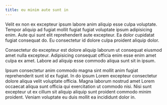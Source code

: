 ```yaml
---
title: eu minim aute sunt in
---
```


Velit ex non ex excepteur ipsum labore anim aliquip esse culpa voluptate. Tempor aliquip ad fugiat mollit fugiat fugiat voluptate ipsum adipisicing enim. Aute qui sunt elit reprehenderit aute excepteur. Ea dolor cupidatat fugiat consequat do. Eu consectetur id dolore culpa proident aliquip dolor.

Consectetur do excepteur est dolore aliquip laborum ut consequat eiusmod amet nulla excepteur. Adipisicing consequat officia enim esse enim amet culpa ex amet. Labore ad aliquip esse commodo aliqua sunt sit in ipsum.

Ipsum consectetur anim commodo magna sint mollit anim fugiat reprehenderit sunt id ex fugiat. In do ipsum Lorem excepteur consectetur dolore aliqua velit voluptate officia. Magna laborum nostrud amet Lorem occaecat aliqua sunt officia qui exercitation ut commodo nisi. Nisi sunt excepteur ut ex cillum sit aliquip aliquip sunt proident commodo minim proident. Veniam voluptate eu duis mollit ea incididunt dolor in.